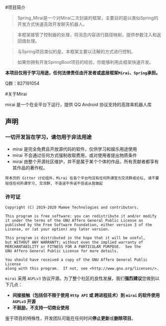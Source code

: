 
#项目简介
>Spring_Mirai是一个对Mirai二次封装的框架，主要目的是以类似Spring的开发方式快速高效开发聊天机器人。

>本框架接管了控制器的处理，将消息内容进行路径映射，提供参数注入和返回值处理。

>与Spring项目类似的是，本框架主要以注解的方式进行控制。

>如果你拥有开发SpringBoot项目的经验，你能够利用此框架快速开发。

**本项目仅用于学习用途，任何法律责任由开发者或底层框架`Mirai`、`Spring`承担。**

Q群：827191054



#关于Mirai

mirai 是一个在全平台下运行，提供 QQ Android 协议支持的高效率机器人库
## 声明

### 一切开发旨在学习，请勿用于非法用途

- mirai 是完全免费且开放源代码的软件，仅供学习和娱乐用途使用
- mirai 不会通过任何方式强制收取费用，或对使用者提出物质条件
- mirai 由整个开源社区维护，并不是属于某个个体的作品，所有贡献者都享有其作品的著作权。
```
除本页的 Gitter 讨论组外，Mirai 在各个平台均没有任何所谓官方交流群或论坛, 请不要轻信任何所谓学习, 交流群, 不造谣不传谣不信谣从我做起
```

### 许可证

    Copyright (C) 2019-2020 Mamoe Technologies and contributors.

    This program is free software: you can redistribute it and/or modify
    it under the terms of the GNU Affero General Public License as
    published by the Free Software Foundation, either version 3 of the
    License, or (at your option) any later version.

    This program is distributed in the hope that it will be useful,
    but WITHOUT ANY WARRANTY; without even the implied warranty of
    MERCHANTABILITY or FITNESS FOR A PARTICULAR PURPOSE.  See the
    GNU Affero General Public License for more details.

    You should have received a copy of the GNU Affero General Public License
    along with this program.  If not, see <http://www.gnu.org/licenses/>.

`mirai` 采用 `AGPLv3` 协议开源。为了整个社区的良性发展，我们**强烈建议**您做到以下几点：

- **间接接触（包括但不限于使用 `Http API` 或 跨进程技术）到 `mirai` 的软件使用 `AGPLv3` 开源**
- **不鼓励，不支持一切商业使用**

鉴于项目的特殊性，开发团队可能在任何时间**停止更新**或**删除项目**。
